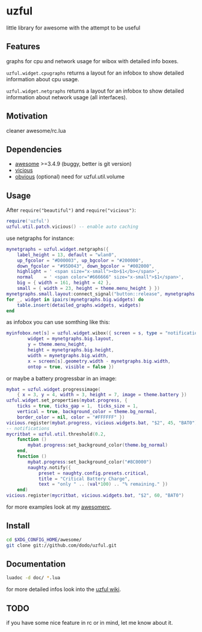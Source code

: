 # uzful

little library for awesome with the attempt to be useful

## Features

graphs for cpu and network usage for wibox with detailed info boxes.

`uzful.widget.cpugraphs` returns a layout for an infobox to show detailed information about cpu usage.

`uzful.widget.netgraphs` returns a layout for an infobox to show detailed information about network usage (all interfaces).

## Motivation

cleaner awesome/rc.lua

## Dependencies

* [awesome](http://awesome.naquadah.org/) >=3.4.9 (buggy, better is git version)
* [vicious](http://git.sysphere.org/vicious/)
* [obvious](http://git.mercenariesguild.net/?p=obvious.git) (optional) need for uzful.util.volume

## Usage

After `require("beautiful")` and `require("vicious")`:

```lua
require('uzful')
uzful.util.patch.vicious() -- enable auto caching
```

use netgraphs for instance:

```lua
mynetgraphs = uzful.widget.netgraphs({
    label_height = 13, default = "wlan0",
    up_fgcolor = "#D00003", up_bgcolor = "#200000",
    down_fgcolor = "#95D043", down_bgcolor = "#002000",
    highlight = ' <span size="x-small"><b>$1</b></span>',
    normal    = ' <span color="#666666" size="x-small">$1</span>',
    big = { width = 161, height = 42 },
    small = { width = 23, height = theme.menu_height } })
mynetgraphs.small.layout:connect_signal("button::release", mynetgraphs.switch)
for _, widget in ipairs(mynetgraphs.big.widgets) do
    table.insert(detailed_graphs.widgets, widgets)
end
```

as infobox you can use somthing like this:

```lua
myinfobox.net[s] = uzful.widget.wibox({ screen = s, type = "notification",
        widget = mynetgraphs.big.layout,
        y = theme.menu_height,
        height = mynetgraphs.big.height,
        width = mynetgraphs.big.width,
        x = screen[s].geometry.width - mynetgraphs.big.width,
        ontop = true, visible = false })
```

or maybe a battery progressbar in an image:

```lua
mybat = uzful.widget.progressimage(
    { x = 3, y = 4, width = 3, height = 7, image = theme.battery })
uzful.widget.set_properties(mybat.progress, {
    ticks = true, ticks_gap = 1,  ticks_size = 1,
    vertical = true, background_color = theme.bg_normal,
    border_color = nil, color = "#FFFFFF" })
vicious.register(mybat.progress, vicious.widgets.bat, "$2", 45, "BAT0")
-- notifications
mycritbat = uzful.util.threshold(0.2,
    function ()
        mybat.progress:set_background_color(theme.bg_normal)
    end,
    function ()
        mybat.progress:set_background_color("#8C0000")
        naughty.notify({
            preset = naughty.config.presets.critical,
            title = "Critical Battery Charge",
            text = "only " .. (val*100) .. "% remaining." })
    end)
vicious.register(mycritbat, vicious.widgets.bat, "$2", 60, "BAT0")
```

for more examples look at my [awesomerc](https://github.com/dodo/awesomerc).

## Install

```bash
cd $XDG_CONFIG_HOME/awesome/
git clone git://github.com/dodo/uzful.git
```

## Documentation

```bash
luadoc -d doc/ *.lua
```

for more detailed infos look into the [uzful wiki](https://github.com/dodo/uzful/wiki).

## TODO

if you have some nice feature in rc or in mind, let me know about it.
